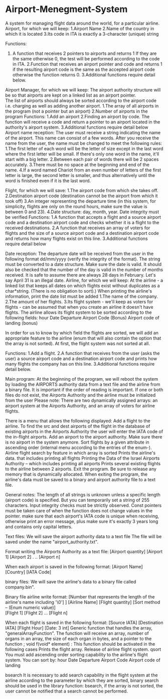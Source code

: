 # Airport-Menegment-System
A system for managing flight data around the world, for a particular airline.
Airport, for which we will keep: 
1.Airport Name
2.Name of the country in which it is located
3.Its code in ITA is exactly a 3-character (unique) string

Functions:  
1. A function that receives 2 pointers to airports and returns 1 If they are the same otherwise 0, the test will be performed according to the code in ITA. 
2.Function that receives an airport pointer and code and returns 1 if the resulting airport code is the same as the accepted airport code otherwise the function returns 0.
3.Additional functions require detail below.

Airport Manager, for which we will keep:
The airport authority structure will be so that airports are kept on a linked list as an airport pointer.  
The list of airports should always be sorted according to the airport code i.e. charging as well as adding another airport. 
1.The array of all airports in the program (not a pointer but an airport)
2.Number of airports in the program
Functions:
1.Add an airport
2.Finding an airport by code. The function will receive a code and return a pointer to an airport located in the authority's airport system. 
3.Additional functions require detail below
Airport name reception:
The user must receive a string indicating the name of the airport. This name can consist of a few words.
After you receive the name from the user, the name must be changed to meet the following rules:
1.The first letter of each word will be the letter of size except in the last word where the first letter will be small. If there's only one word in the name, it'll start with a big letter.
2.Between each pair of words there will be 2 spaces accurately. 
3.There must be no space at the beginning and end of the name.
4.If a word named Chariot from an even number of letters of the first letter is large, the second letter is smaller, and thus alternatively until the word is finished even if it is the last word.


 Flight, for which we will save:
1.The airport code from which she takes off.
2.Destination airport code (destination cannot be the airport from which it took off)
3.An integer representing the departure time (in this system, for simplicity, flights are only on the round hours, make sure the value is between 0 and 23). 
4.Date structure: day, month, year. Date integrity must be verified
Functions: 
1.A function that accepts a flight and a source airport code and a destination airport code and checks whether it is a flight to the received destinations. 
2.A function that receives an array of voters for flights and the size of a source airport code and a destination airport code and returns how many flights exist on this line.
3.Additional functions require detail below

Date reception:
The departure date will be received from the user in the following format dd/mm/yyyy (verify the integrity of the format). The string must be converted to a date structure. Make sure the date is valid. It should also be checked that the number of the day is valid in the number of months received. It is safe to assume there are always 28 days in February. Let's say April 31 is an illegal date.
Airline, for which we will keep:
At the airline - a linked list that keeps all dates on which flights exist without duplicates as a char*string. (There is no obligation to sort).) When printing the airline's information, print the date list must be added 
1.The name of the company.
2.The amount of her flights.
3.Its flight system - we'll keep as voters for flights - can be assumed that when you create an airline it doesn't have flights.
The airline allows its flight system to be sorted according to the following fields:
hour
Date
Departure Airport Code (Bonus)
Airport code of landing (bonus)

In order for us to know by which field the flights are sorted, we will add an appropriate feature to the airline (enum that will also contain the option that the array is not sorted). At first, the flight system was not sorted at all.

Functions:
1.Add a flight.
2.A function that receives from the user (asks the user) a source airport code and a destination airport code and prints how many flights the company has on this line. 
3.Additional functions require detail below.


Main program:
At the beginning of the program, we will reboot the system by loading the AIRPORTS authority data from a text file and the airline from a binary file. It is important if the order of reading is important.  If one or both files do not exist, the Airports Authority and the airline must be initialized from the user
Please note: There are two dynamically assigned arrays: an airport system at the Airports Authority, and an array of voters for airline flights. 

There is a menu that allows the following displayed:
Add a flight to the airline. To find the src and dest airports of the flight in the database of existing airports in the Airports Authority the user will enter the IATA code of the in-flight airports.
Add an airport to the airport authority. Make sure there is no airport in the system anymore.
Sort flights by a given attribute in ascending order (internal menu according to the entries of the enum-).
Airline flight search by feature in which array is sorted 
Prints the airline's data. that includes printing all flights 
Printing the Data of the Israel Airports Authority – which includes printing all airports
Prints several existing flights to the airline between 2 airports.
Exit the program. Be sure to release any memory that is dynamically allocated.
When exiting the program, the airline's data must be saved to a binary and airport authority file to a text file.

General notes:
The length of all strings is unknown unless a specific length (airport code) is specified. But you can temporarily set a string of 255 characters.
Input integrity checks must be strictly observed.
Const pointers must be taken care of when the function does not change values in the pointer.
make sure that each airport's IATA code is unique when receiving, otherwise print an error message, plus make sure it's exactly 3 years long and contains only capital letters.

Text files:
We will save the airport authority data to a text file 
The file will be saved under the name "airport_authority.txt".

Format writing the Airports Authority as a text file:
[Airport quantity]
[Airport 1]
[Airport 2]
.
..
[Airport n]

When each airport is saved in the following format:
[Airport Name]
[Country]
[IATA Code] 

binary files:
We will save the airline's data to a binary file called company.bin".

Binary file airline write format:
[Number that represents the length of the airline's name including '\0'] ]
[Airline Name]
[Flight quantity]
[Sort method – (Enum numeric value)]    
[Flight 1]
[Flight 2]
...
[Flight n]

When each flight is saved in the following format:
[Source IATA]
[Destination IATA]
[Flight Hour]
 [Date: 3 int]
Generic function that handles the array, "generalArrayFunction". The function will receive an array, number of organs in an array, the size of each organ in bytes, and a pointer to the function
 ; void f(void* element)
: This function should be activated in the following cases
Prints the flight array. 
Release of airline flight system.
qsort 
You must add ascending order sorting capability to the airline's flight system. You can sort by:
hour
Date
Departure Airport Code 
Airport code of landing 

bsearch
It is necessary to add search capability in the flight system at the airline according to the parameter by which they are sorted, binary search should be used in the library function: bsearch, if the array is not sorted, the user cannot be notified that a search cannot be performed.


 

